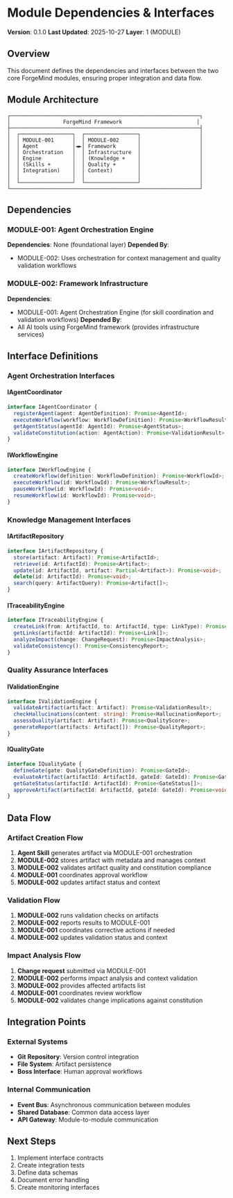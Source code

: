 # Module Dependencies & Interfaces

**Version**: 0.1.0
**Last Updated**: 2025-10-27
**Layer**: 1 (MODULE)

## Overview

This document defines the dependencies and interfaces between the two core ForgeMind modules, ensuring proper integration and data flow.

## Module Architecture

```
┌─────────────────────────────────────────────────────────────┐
│                 ForgeMind Framework                        │
├─────────────────────────────────────────────────────────────┤
│  ┌─────────────────┐  ┌─────────────────┐                   │
│  │ MODULE-001      │  │ MODULE-002      │                   │
│  │ Agent           │◄►│ Framework       │                   │
│  │ Orchestration   │  │ Infrastructure  │                   │
│  │ Engine          │  │ (Knowledge +    │                   │
│  │ (Skills +       │  │ Quality +       │                   │
│  │ Integration)    │  │ Context)        │                   │
│  │                 │  │                 │                   │
│  └─────────────────┘  └─────────────────┘                   │
└─────────────────────────────────────────────────────────────┘
```

## Dependencies

### MODULE-001: Agent Orchestration Engine
**Dependencies**: None (foundational layer)
**Depended By**:
- MODULE-002: Uses orchestration for context management and quality validation workflows

### MODULE-002: Framework Infrastructure
**Dependencies**:
- MODULE-001: Agent Orchestration Engine (for skill coordination and validation workflows)
**Depended By**:
- All AI tools using ForgeMind framework (provides infrastructure services)

## Interface Definitions

### Agent Orchestration Interfaces

#### IAgentCoordinator
```typescript
interface IAgentCoordinator {
  registerAgent(agent: AgentDefinition): Promise<AgentId>;
  executeWorkflow(workflow: WorkflowDefinition): Promise<WorkflowResult>;
  getAgentStatus(agentId: AgentId): Promise<AgentStatus>;
  validateConstitution(action: AgentAction): Promise<ValidationResult>;
}
```

#### IWorkflowEngine
```typescript
interface IWorkflowEngine {
  createWorkflow(definition: WorkflowDefinition): Promise<WorkflowId>;
  executeWorkflow(id: WorkflowId): Promise<WorkflowResult>;
  pauseWorkflow(id: WorkflowId): Promise<void>;
  resumeWorkflow(id: WorkflowId): Promise<void>;
}
```

### Knowledge Management Interfaces

#### IArtifactRepository
```typescript
interface IArtifactRepository {
  store(artifact: Artifact): Promise<ArtifactId>;
  retrieve(id: ArtifactId): Promise<Artifact>;
  update(id: ArtifactId, artifact: Partial<Artifact>): Promise<void>;
  delete(id: ArtifactId): Promise<void>;
  search(query: ArtifactQuery): Promise<Artifact[]>;
}
```

#### ITraceabilityEngine
```typescript
interface ITraceabilityEngine {
  createLink(from: ArtifactId, to: ArtifactId, type: LinkType): Promise<LinkId>;
  getLinks(artifactId: ArtifactId): Promise<Link[]>;
  analyzeImpact(change: ChangeRequest): Promise<ImpactAnalysis>;
  validateConsistency(): Promise<ConsistencyReport>;
}
```

### Quality Assurance Interfaces

#### IValidationEngine
```typescript
interface IValidationEngine {
  validateArtifact(artifact: Artifact): Promise<ValidationResult>;
  checkHallucinations(content: string): Promise<HallucinationReport>;
  assessQuality(artifact: Artifact): Promise<QualityScore>;
  generateReport(artifacts: Artifact[]): Promise<QualityReport>;
}
```

#### IQualityGate
```typescript
interface IQualityGate {
  defineGate(gate: QualityGateDefinition): Promise<GateId>;
  evaluateArtifact(artifactId: ArtifactId, gateId: GateId): Promise<GateResult>;
  getGateStatus(artifactId: ArtifactId): Promise<GateStatus[]>;
  approveArtifact(artifactId: ArtifactId, gateId: GateId): Promise<void>;
}
```

## Data Flow

### Artifact Creation Flow
1. **Agent Skill** generates artifact via MODULE-001 orchestration
2. **MODULE-002** stores artifact with metadata and manages context
3. **MODULE-002** validates artifact quality and constitution compliance
4. **MODULE-001** coordinates approval workflow
5. **MODULE-002** updates artifact status and context

### Validation Flow
1. **MODULE-002** runs validation checks on artifacts
2. **MODULE-002** reports results to MODULE-001
3. **MODULE-001** coordinates corrective actions if needed
4. **MODULE-002** updates validation status and context

### Impact Analysis Flow
1. **Change request** submitted via MODULE-001
2. **MODULE-002** performs impact analysis and context validation
3. **MODULE-002** provides affected artifacts list
4. **MODULE-001** coordinates review workflow
5. **MODULE-002** validates change implications against constitution

## Integration Points

### External Systems
- **Git Repository**: Version control integration
- **File System**: Artifact persistence
- **Boss Interface**: Human approval workflows

### Internal Communication
- **Event Bus**: Asynchronous communication between modules
- **Shared Database**: Common data access layer
- **API Gateway**: Module-to-module communication

## Next Steps

1. Implement interface contracts
2. Create integration tests
3. Define data schemas
4. Document error handling
5. Create monitoring interfaces